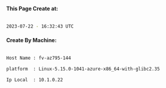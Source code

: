 
   
#### This Page Create at:

```bash

2023-07-22 - 16:32:43 UTC

```

#### Create By Machine:

```bash

Host Name : fv-az795-144

platform  : Linux-5.15.0-1041-azure-x86_64-with-glibc2.35

Ip Local  : 10.1.0.22

```

